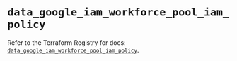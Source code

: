 # `data_google_iam_workforce_pool_iam_policy`

Refer to the Terraform Registry for docs: [`data_google_iam_workforce_pool_iam_policy`](https://registry.terraform.io/providers/hashicorp/google-beta/6.47.0/docs/data-sources/google_iam_workforce_pool_iam_policy).
